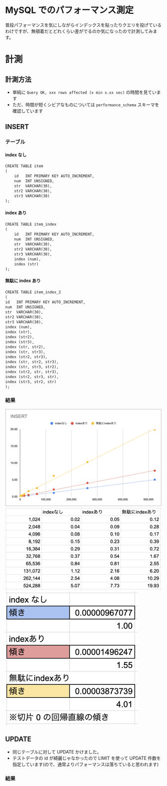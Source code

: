 # MySQL でのパフォーマンス測定
普段パフォーマンスを気にしながらインデックスを貼ったりクエリを投げているわけですが、無頓着だとどれくらい差がでるのか気になったので計測してみます。

# 計測
## 計測方法
- 単純に `Query OK, xxx rows affected (x min x.xx sec)` の時間を見ています
- ただ、時間が短くシビアなものについては `performance_schema` スキーマを確認しています

## INSERT
### テーブル
#### index なし
```
CREATE TABLE item
(
    id   INT PRIMARY KEY AUTO_INCREMENT,
    num  INT UNSIGNED,
    str  VARCHAR(30),
    str2 VARCHAR(30),
    str3 VARCHAR(30)
);
```

#### index あり
```
CREATE TABLE item_index
(
    id   INT PRIMARY KEY AUTO_INCREMENT,
    num  INT UNSIGNED,
    str  VARCHAR(30),
    str2 VARCHAR(30),
    str3 VARCHAR(30),
    index (num),
    index (str)
);
```

#### 無駄に index あり
```
CREATE TABLE item_index_2
(
id   INT PRIMARY KEY AUTO_INCREMENT,
num  INT UNSIGNED,
str  VARCHAR(30),
str2 VARCHAR(30),
str3 VARCHAR(30),
index (num),
index (str),
index (str2),
index (str3),
index (str, str2),
index (str, str3),
index (str2, str3),
index (str, str2, str3),
index (str, str3, str2),
index (str2, str, str3),
index (str2, str3, str),
index (str3, str2, str)
);
```

### 結果
![](images/2.png)
![](images/1.png)
![](images/3.png)


## UPDATE
- 同じテーブルに対して UPDATE かけました。
- テストデータの id が綺麗じゃなかったので LIMIT を使って UPDATE 件数を指定しています(ので、通常よりパフォーマンスは落ちていると思われます)

### 結果




